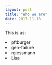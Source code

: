 ```yaml
---
layout: post
title: "Who we are"
date: 2017-11-18
---
```


This is us:

<li>pftburger</li>
<li>gen-failure</li>
<li>rgiessmann</li>
<li>Lisa</li>

